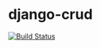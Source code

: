 # django-crud

[![Build Status](https://travis-ci.org/samuelcolvin/django-crud.svg?branch=master)](https://travis-ci.org/samuelcolvin/django-crud)
